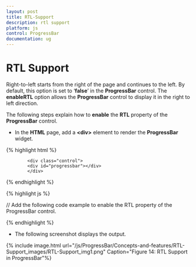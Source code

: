 ```yaml
---
layout: post
title: RTL-Support
description: rtl support
platform: js
control: ProgressBar
documentation: ug
---
```


# RTL Support

Right-to-left starts from the right of the page and continues to the left. By default, this option is set to ‘**false**’ in the **ProgressBar** control. The **enableRTL** option allows the **ProgressBar** control to display it in the right to left direction.

The following steps explain how to **enable** the **RTL** property of the **ProgressBar** control.

* In the **HTML** page, add a **&lt;div&gt;** element to render the **ProgressBar** widget.

{% highlight html %}

            <div class="control">
            <div id="progressbar"></div>
            </div>

{% endhighlight %}

{% highlight js %}


// Add the following code example to enable the RTL property of the ProgressBar control.
<script type="text/javascript">
            $(function () {
//Declaration.
                $("#progressbar").ejProgressBar({
                    enableRTL: true,
                    value: 80,
                    height: 20,
                    width: 500
                });
                var progress = $("#progressbar").data("ejProgressbar");
                progress.setModel({ text: progress.getValue() + " % Completed" });
            });
</script>

{% endhighlight %}


* The following screenshot displays the output.

{% include image.html url="/js/ProgressBar/Concepts-and-features/RTL-Support_images/RTL-Support_img1.png" Caption="Figure 14: RTL Support in ProgressBar"%}























